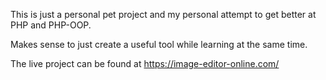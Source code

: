 This is just a personal pet project and my personal attempt to get better at PHP and PHP-OOP.

Makes sense to just create a useful tool while learning at the same time.

The live project can be found at https://image-editor-online.com/